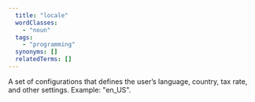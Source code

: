 ```yaml
---
  title: "locale"
  wordClasses:
    - "noun"
  tags:
    - "programming"
  synonyms: []
  relatedTerms: []
---
```

A set of configurations that defines the user’s language, country, tax rate, and other settings. Example: "en_US".
